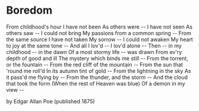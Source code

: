 # Boredom

From childhood's hour I have not been
As others were -- I have not seen
As others saw -- I could not bring
My passions from a common spring --
From the same source I have not taken
My sorrow -- I could not awaken
My heart to joy at the same tone --
And all I lov'd -- I lov'd alone --
Then -- in my childhood -- in the dawn
Of a most stormy life -- was drawn
From ev'ry depth of good and ill
The mystery which binds me still --
From the torrent, or the fountain --
From the red cliff of the mountain --
From the sun that 'round me roll'd
In its autumn tint of gold --
From the lightning in the sky
As it pass'd me flying by --
From the thunder, and the storm --
And the cloud that took the form
(When the rest of Heaven was blue)
Of a demon in my view --

by Edgar Allan Poe
(published 1875)
